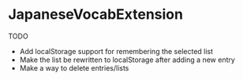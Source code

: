 JapaneseVocabExtension
======================
TODO
- Add localStorage support for remembering the selected list
- Make the list be rewritten to localStorage after adding a new entry
- Make a way to delete entries/lists
